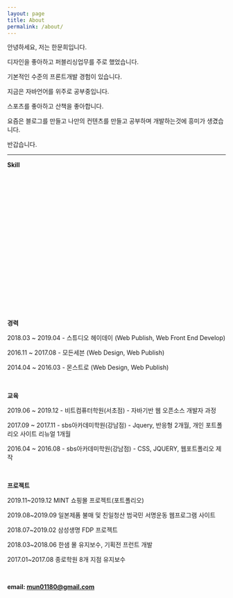 ```yaml
---
layout: page
title: About
permalink: /about/
---
```


안녕하세요, 저는 한문희입니다.

디자인을 좋아하고 퍼블리싱업무를 주로 했었습니다.

기본적인 수준의 프론트개발 경험이 있습니다.

지금은 자바언어를 위주로 공부중입니다.

스포츠를 좋아하고 산책을 좋아합니다.

요즘은 블로그를 만들고 나만의 컨텐츠를 만들고 공부하며 개발하는것에 흥미가 생겼습니다.

반갑습니다.

----

**Skill**
<div id="chartContainer" style="height: 300px; width: 100%;"></div>

<br />

**경력**

2018.03 ~ 2019.04 - 스튜디오 헤이데이 (Web Publish, Web Front End Develop)

2016.11 ~ 2017.08 - 모든세븐 (Web Design, Web Publish)

2014.04 ~ 2016.03 - 몬스트로 (Web Design, Web Publish)

<br />

**교육**

2019.06 ~ 2019.12 - 비트컴퓨터학원(서초점) - 자바기반 웹 오픈소스 개발자 과정

2017.09 ~ 2017.11 - sbs아카데미학원(강남점) - Jquery, 반응형 2개월, 개인 포트폴리오 사이트 리뉴얼 1개월

2016.04 ~ 2016.08 - sbs아카데미학원(강남점) - CSS, JQUERY, 웹포트폴리오 제작

<br />

**프로젝트**

2019.11~2019.12 MINT 쇼핑몰 프로젝트(포트폴리오)

2019.08~2019.09 일본제품 불매 및 친일청산 범국민 서명운동 웹프로그램 사이트

2018.07~2019.02 삼성생명 FDP 프로젝트

2018.03~2018.06 한샘 몰 유지보수, 기획전 프런트 개발

2017.01~2017.08 종로학원 8개 지점 유지보수

<br />

**email: mun01180@gmail.com**

<script>
window.onload = function () {

//Better to construct options first and then pass it as a parameter
var options = {
	animationEnabled: true,
	title: {
		text: "",                
		fontColor: "Peru"
	},
	axisY: {
		tickThickness: 0,
		lineThickness: 0,
		valueFormatString: " ",
		gridThickness: 0                    
	},
	axisX: {
		tickThickness: 0,
		lineThickness: 0,
		labelFontSize: 18,
		labelFontColor: "Peru"				
	},
	data: [{
		indexLabelFontSize: 14,
		toolTipContent: "<span style=\"color:#62C9C3\">{indexLabel}:</span> <span style=\"color:#CD853F\"><strong>{y}</strong></span>",
		indexLabelPlacement: "inside",
		indexLabelFontColor: "white",
		indexLabelFontWeight: 400,
		indexLabelFontFamily: "Verdana",
		color: "#62C9C3",
		type: "bar",
		dataPoints: [
			{ y: 60, label: "60%", indexLabel: "Git / Github" },
			{ y: 30, label: "30%", indexLabel: "SQL / MYSQL" },
			{ y: 55, label: "55%", indexLabel: "Spring / Jsp" },
			{ y: 40, label: "40%", indexLabel: "JAVA" },
			{ y: 70, label: "70%", indexLabel: "AJAX" },
			{ y: 40, label: "40%", indexLabel: "Vue" },
			{ y: 70, label: "70%", indexLabel: "Jquery" },
			{ y: 50, label: "50%", indexLabel: "Javascript / ECMA6" },
			{ y: 90, label: "90%", indexLabel: "HTML / CSS / MediaQuery" }
		]
	}]
};

$("#chartContainer").CanvasJSChart(options);
$(".canvasjs-chart-credit").css("display", "none");

}
</script>
